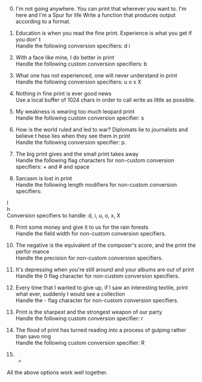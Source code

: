 0. I'm not going anywhere. You can print that wherever you want to. I'm here and I'm
 a Spur for life
Write a function that produces output according to a format.
1. Education is when you read the fine print. Experience is what you get if you don'
t                                                                                   
Handle the following conversion specifiers: d i
2. With a face like mine, I do better in print                                      
Handle the following custom conversion specifiers: b
3. What one has not experienced, one will never understand in print                 
Handle the following conversion specifiers: u o x X
4. Nothing in fine print is ever good news                                          
Use a local buffer of 1024 chars in order to call write as little as possible.
5. My weakness is wearing too much leopard print                                    
Handle the following custom conversion specifier: s
6. How is the world ruled and led to war? Diplomats lie to journalists and believe t
hese lies when they see them in print                                               
Handle the following conversion specifier: p.                                       
                                                                                    
7. The big print gives and the small print takes away                               
Handle the following flag characters for non-custom conversion specifiers: + and # and space 
8. Sarcasm is lost in print                                                         
Handle the following length modifiers for non-custom conversion specifiers:         
                                                                                    
l                                                                                   
h                                                                                   
Conversion specifiers to handle: d, i, u, o, x, X                                   
                                                                                    
9. Print some money and give it to us for the rain forests                          
Handle the field width for non-custom conversion specifiers.                        
                                                                                    
10. The negative is the equivalent of the composer's score, and the print the perfor
mance                                                                               
Handle the precision for non-custom conversion specifiers. 
11. It's depressing when you're still around and your albums are out of print       
Handle the 0 flag character for non-custom conversion specifiers.                   
                                                                                    
12. Every time that I wanted to give up, if I saw an interesting textile, print what
 ever, suddenly I would see a collection                                            
Handle the - flag character for non-custom conversion specifiers.                   
                                                                                    
13. Print is the sharpest and the strongest weapon of our party                     
Handle the following custom conversion specifier: 
 r
14. The flood of print has turned reading into a process of gulping rather than savo
ring                                                                                
Handle the following custom conversion specifier:   R
15. *                                                                               
All the above options work well together.
